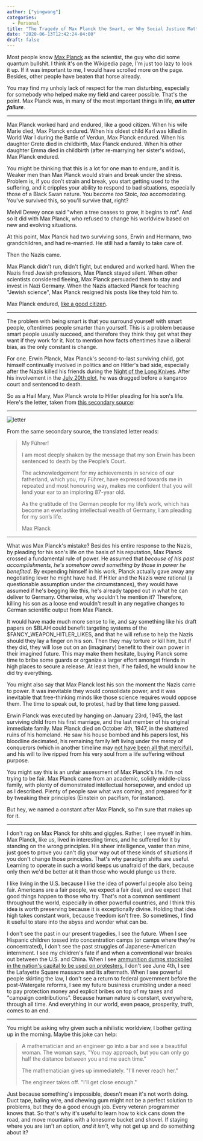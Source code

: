 ```yaml
---
author: ["yingwang"]
categories:
  - Personal
title: "The Tragedy of Max Planck the Smart, or Why Social Justice Matters to the Nonaligned"
date: "2020-06-13T12:42:24-04:00"
draft: false
---
```


Most people know [Max Planck](https://en.wikipedia.org/wiki/Max_Planck) as the
scientist, the guy who did some quantum bullshit. I think it's on the Wikipedia
page, I'm just too lazy to look it up. If it was important to me, I would have
scrolled more on the page. Besides, other people have beaten that horse already.

You may find my unholy lack of respect for the man disturbing, especially for
somebody who helped make my field and career possible. That's the point. Max
Planck was, in many of the most important things in life, **_an utter
failure_**.

---

Max Planck worked hard and endured, like a good citizen. When his wife Marie
died, Max Planck endured. When his oldest child Karl was killed in World War I
during the Battle of Verdun, Max Planck endured. When his daughter Grete died in
childbirth, Max Planck endured. When his other daughter Emma died in childbirth
(after re-marrying her sister's widow), Max Planck endured.

You might be thinking that this is a lot for one man to endure, and it is.
Weaker men than Max Planck would strain and break under the stress. Problem is,
if you don't strain and break, you start getting used to the suffering, and it
cripples your ability to respond to bad situations, especially those of a Black
Swan nature. You become _too_ Stoic, _too_ accomodating. You've survived this,
so you'll survive that, right?

Melvil Dewey once said "when a tree ceases to grow, it begins to rot". And so it
did with Max Planck, who refused to change his worldview based on new and
evolving situations.

At this point, Max Planck had two surviving sons, Erwin and Hermann, two
grandchildren, and had re-married. He still had a family to take care of.

Then the Nazis came.

Max Planck didn't run, didn't fight, but endured and worked hard. When the Nazis
fired Jewish professors, Max Planck stayed silent. When other scientists
considered fleeing, Max Planck persuaded them to stay and invest in Nazi
Germany. When the Nazis attacked Planck for teaching "Jewish science", Max
Planck resigned his posts like they told him to.

Max Planck endured, [like a good
citizen](<https://en.wikipedia.org/wiki/Boxer_(Animal_Farm)>).

---

The problem with being smart is that you surround yourself with smart people,
oftentimes people smarter than yourself. This is a problem because smart people
usually succeed, and therefore they think they get what they want if they work
for it. Not to mention how facts oftentimes have a liberal bias, as the only
constant is change.

For one. Erwin Planck, Max Planck's second-to-last surviving child, got himself
continually involved in politics and on Hitler's bad side, especially after the
Nazis killed his friends during the [Night of the Long
Knives](https://en.wikipedia.org/wiki/Night_of_the_Long_Knives). After his
involvement in the [July 20th plot](https://en.wikipedia.org/wiki/20_July_plot),
he was dragged before a kangaroo court and sentenced to death.

So as a Hail Mary, Max Planck wrote to Hitler pleading for his son's life.
Here's the letter, taken from [this secondary
source](https://grahamfarmelo.com/max-planck-letter-hitler-discovered/):

---

![letter](/img/posts/2020/06/13/planck.jpg)

From the same secondary source, the translated letter reads:

> My Führer!
>
> I am most deeply shaken by the message that my son Erwin has been sentenced to
> death by the People’s Court.
>
> The acknowledgement for my achievements in service of our fatherland, which
> you, my Führer, have expressed towards me in repeated and most honouring way,
> makes me confident that you will lend your ear to an imploring 87-year old.
>
> As the gratitude of the German people for my life’s work, which has become an
> everlasting intellectual wealth of Germany, I am pleading for my son’s life.
>
> Max Planck

---

What was Max Planck's mistake? Besides his entire response to the Nazis, by
pleading for his son's life on the basis of his reputation, Max Planck crossed a
fundamental rule of power. He assumed that _because of his past accomplishments,
he's somehow owed something by those in power he benefited_. By expending
himself in his work, Planck actually gave away any negotiating lever he might
have had. If Hitler and the Nazis were rational (a questionable assumption under
the circumstances), they would have assumed if he's begging like this, he's
already tapped out in what he can deliver to Germany. Otherwise, why wouldn't he
mention it? Therefore, killing his son as a loose end wouldn't result in any
negative changes to German scientific output from Max Planck.

It would have made much more sense to lie, and say something like his draft
papers on $BLAH could benefit targeting systems of the
$FANCY_WEAPON_HITLER_LIKES, and that he will refuse to help the Nazis should
they lay a finger on his son. Then they may torture or kill him, but if they
did, they will lose out on an (imaginary) benefit to their own power in their
imagined future. This may make them hesitate, buying Planck some time to bribe
some guards or organize a larger effort amongst friends in high places to secure
a release. At least then, if he failed, he would know he did try everything.

You might also say that Max Planck lost his son the moment the Nazis came to
power. It was inevitable they would consolidate power, and it was inevitable
that free-thinking minds like those science requires would oppose them. The time
to speak out, to protest, had by that time long passed.

Erwin Planck was executed by hanging on January 23rd, 1945, the last surviving
child from his first marriage, and the last member of his original immediate
family. Max Planck died on October 4th, 1947, in the shattered ruins of his
homeland. He saw his house bombed and his papers lost, his bloodline decimated,
his remaining family left living under the mercy of conquerors (which in another
timeline may [not have been all that
merciful](https://en.wikipedia.org/wiki/Morgenthau_Plan)), and his will to live
ripped from his very soul from a life suffering without purpose.

You might say this is an unfair assessment of Max Planck's life. I'm not trying
to be fair. Max Planck came from an academic, solidly middle-class family, with
plenty of demonstrated intellectual horsepower, and ended up as I described.
Plenty of people saw what was coming, and prepared for it by tweaking their
principles (Einstein on pacifism, for instance).

But hey, we named a constant after Max Planck, so I'm sure that makes up for it.

---

I don't rag on Max Planck for shits and giggles. Rather, I see myself in him.
Max Planck, like us, lived in interesting times, and he suffered for it by
standing on the wrong principles. His sheer intelligence, vaster than mine, just
goes to prove you can't dig your way out of these kinds of situations if you
don't change those principles. That's why paradigm shifts are useful. Learning
to operate in such a world keeps us unafraid of the dark, because only then we'd
be better at it than those who would plunge us there.

I like living in the U.S. because I like the idea of powerful people also being
fair. Americans are a fair people, we expect a fair deal, and we expect that
good things happen to those who try. That's not a common sentiment throughout
the world, especially in other powerful countries, and I think this idea is
worth preserving because it is exceptionally divine. Holding that idea high
takes constant work, because freedom isn't free. So sometimes, I find it useful
to stare into the abyss and wonder what can be.

I don't see the past in our present tragedies, I see the future. When I see
Hispanic children tossed into concentration camps (or camps where they're
concentrated), I don't see the past struggles of Japanese-American internment. I
see my children's fate if and when a conventional war breaks out between the
U.S. and China. When I see [ammunition dumps stockpiled in the nation's capital
to be used on
protesters](https://www.nytimes.com/2020/06/10/us/politics/national-guard-protests.html),
I don't see June 4th, I see the Lafayette Square massacre and its aftermath.
When I see powerful people skirting the law, I don't see a return to federal
government before the post-Watergate reforms, I see my future business crumbling
under a need to pay protection money and explicit bribes on top of my taxes and
"campaign contributions". Because human nature is constant, everywhere, through
all time. And everything in our world, even peace, prosperity, truth, comes to
an end.

---

You might be asking why given such a nihilistic worldview, I bother getting up
in the morning. Maybe this joke can help:

> A mathematician and an engineer go into a bar and see a beautiful woman. The
> woman says, "You may approach, but you can only go half the distance between
> you and me each time."
>
> The mathematician gives up immediately. "I'll never reach her."
>
> The engineer takes off. "I'll get close enough."

Just because something's impossible, doesn't mean it's not worth doing. Duct
tape, baling wire, and chewing gum might not be a perfect solution to problems,
but they do a good enough job. Every veteran programmer knows that. So that's
why it's useful to learn how to kick cans down the road, and move mountains with
a lonesome bucket and shovel. If staying where you are isn't an option, _and it
isn't_, why not get up and do something about it?
